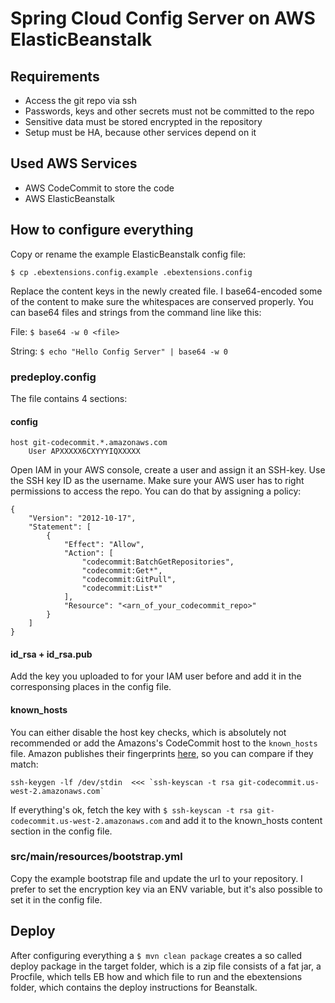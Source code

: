 # Spring Cloud Config Server on AWS ElasticBeanstalk

## Requirements

- Access the git repo via ssh
- Passwords, keys and other secrets must not be committed to the repo
- Sensitive data must be stored encrypted in the repository
- Setup must be HA, because other services depend on it

## Used AWS Services

- AWS CodeCommit to store the code
- AWS ElasticBeanstalk

## How to configure everything

Copy or rename the example ElasticBeanstalk config file:

`$ cp .ebextensions.config.example .ebextensions.config`

Replace the content keys in the newly created file. I base64-encoded some of the content to make 
sure the whitespaces are conserved properly. You can base64 files and strings from the command line like this:

File: `$ base64 -w 0 <file>`

String: `$ echo "Hello Config Server" | base64 -w 0`

### predeploy.config

The file contains 4 sections:

#### config

```
host git-codecommit.*.amazonaws.com
    User APXXXXX6CXYYYIQXXXXX
```

Open IAM in your AWS console, create a user and assign it an SSH-key. Use the SSH key ID as the username. Make sure your
AWS user has to right permissions to access the repo. You can do that by assigning a policy:

```
{
    "Version": "2012-10-17",
    "Statement": [
        {
            "Effect": "Allow",
            "Action": [
                "codecommit:BatchGetRepositories",
                "codecommit:Get*",
                "codecommit:GitPull",
                "codecommit:List*"
            ],
            "Resource": "<arn_of_your_codecommit_repo>"
        }
    ]
}
```

#### id_rsa + id_rsa.pub

Add the key you uploaded to for your IAM user before and add it in the corresponsing places in the config file.

#### known_hosts

You can either disable the host key checks, which is absolutely not recommended or add the Amazons's CodeCommit host to
the `known_hosts` file. Amazon publishes their fingerprints [here](http://docs.aws.amazon.com/codecommit/latest/userguide/setting-up-ssh-unixes.html), 
so you can compare if they match:

``ssh-keygen -lf /dev/stdin  <<< `ssh-keyscan -t rsa git-codecommit.us-west-2.amazonaws.com` ``

If everything's ok, fetch the key with `$ ssh-keyscan -t rsa git-codecommit.us-west-2.amazonaws.com` and add it to the
known_hosts content section in the config file.
  
### src/main/resources/bootstrap.yml

Copy the example bootstrap file and update the url to your repository. I prefer to set the encryption key via an ENV
variable, but it's also possible to set it in the config file.

## Deploy

After configuring everything a `$ mvn clean package` creates a so called deploy package in the target folder, which is
a zip file consists of a fat jar, a Procfile, which tells EB how and which file to run and the ebextensions folder, 
which contains the deploy instructions for Beanstalk.
